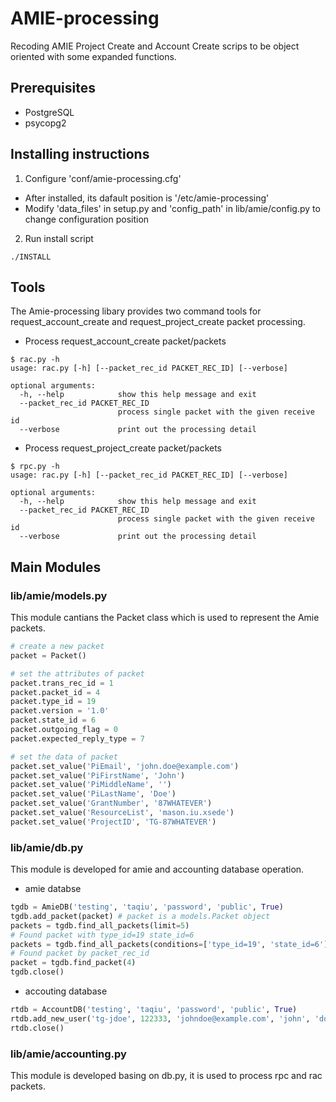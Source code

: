 AMIE-processing
===============

Recoding AMIE Project Create and Account Create scrips to be object oriented with some expanded functions.

## Prerequisites
* PostgreSQL
* psycopg2

## Installing instructions
1. Configure 'conf/amie-processing.cfg'
  * After installed, its dafault position is '/etc/amie-processing'
  * Modify 'data_files' in setup.py and 'config_path' in lib/amie/config.py to change configuration position
2. Run install script

```shell
./INSTALL
```

## Tools 
The Amie-processing libary provides two command tools for request_account_create and request_project_create packet processing.
 
* Process request_account_create packet/packets

```shell
$ rac.py -h
usage: rac.py [-h] [--packet_rec_id PACKET_REC_ID] [--verbose]

optional arguments:
  -h, --help            show this help message and exit
  --packet_rec_id PACKET_REC_ID
                        process single packet with the given receive id
  --verbose             print out the processing detail
```

* Process request_project_create packet/packets

```shell
$ rpc.py -h
usage: rac.py [-h] [--packet_rec_id PACKET_REC_ID] [--verbose]

optional arguments:
  -h, --help            show this help message and exit
  --packet_rec_id PACKET_REC_ID
                        process single packet with the given receive id
  --verbose             print out the processing detail
```

## Main Modules 
### lib/amie/models.py
This module cantians the Packet class which is used to represent the Amie packets.

```python
# create a new packet
packet = Packet()

# set the attributes of packet
packet.trans_rec_id = 1
packet.packet_id = 4  
packet.type_id = 19
packet.version = '1.0'
packet.state_id = 6
packet.outgoing_flag = 0
packet.expected_reply_type = 7

# set the data of packet
packet.set_value('PiEmail', 'john.doe@example.com')
packet.set_value('PiFirstName', 'John')
packet.set_value('PiMiddleName', '')
packet.set_value('PiLastName', 'Doe')
packet.set_value('GrantNumber', '87WHATEVER')
packet.set_value('ResourceList', 'mason.iu.xsede')
packet.set_value('ProjectID', 'TG-87WHATEVER')

```
### lib/amie/db.py
This module is developed for amie and accounting database operation.
* amie databse

```python
tgdb = AmieDB('testing', 'taqiu', 'password', 'public', True)
tgdb.add_packet(packet) # packet is a models.Packet object
packets = tgdb.find_all_packets(limit=5)
# Found packet with type_id=19 state_id=6
packets = tgdb.find_all_packets(conditions=['type_id=19', 'state_id=6'])
# Found packet by packet_rec_id
packet = tgdb.find_packet(4)
tgdb.close()
```

* accouting database

```python
rtdb = AccountDB('testing', 'taqiu', 'password', 'public', True)
rtdb.add_new_user('tg-jdoe', 122333, 'johndoe@example.com', 'john', 'doe', 'f', 't')
rtdb.close()
```
### lib/amie/accounting.py
This module is developed basing on db.py, it is used to process rpc and rac packets.


